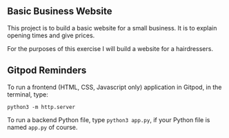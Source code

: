 ## Basic Business Website

This project is to build a basic website for a small business. It is to explain opening times and give prices. 

For the purposes of this exercise I will build a website for a hairdressers.

## Gitpod Reminders

To run a frontend (HTML, CSS, Javascript only) application in Gitpod, in the terminal, type:

`python3 -m http.server`

To run a backend Python file, type `python3 app.py`, if your Python file is named `app.py` of course.
